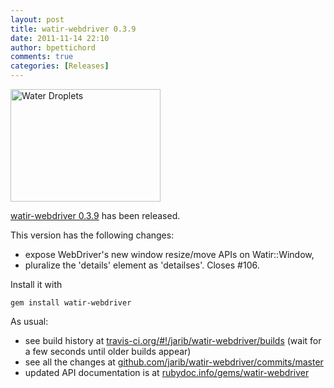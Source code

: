 ```yaml
---
layout: post
title: watir-webdriver 0.3.9
date: 2011-11-14 22:10
author: bpettichord
comments: true
categories: [Releases]
---
```

<a href="http://www.flickr.com/photos/mothernaturephotos/3368353605/" title="Water Droplets by Elliotphotos, on Flickr"><img src="http://farm4.static.flickr.com/3660/3368353605_61886c4bfa_m.jpg" width="240" height="180" alt="Water Droplets"></a>

<a href="https://rubygems.org/gems/watir-webdriver">watir-webdriver 0.3.9</a> has been released.

This version has the following changes:
<ul>
<li>expose WebDriver's new window resize/move APIs on Watir::Window,</li>
<li>pluralize the 'details' element as 'detailses'. Closes #106.</li>
</ul>

Install it with

<code>gem install watir-webdriver</code>

As usual: 

<ul>
<li>see build history at <a href="http://travis-ci.org/#!/jarib/watir-webdriver/builds">travis-ci.org/#!/jarib/watir-webdriver/builds</a> (wait for a few seconds until older builds appear)</li>
<li>see all the changes at <a href="https://github.com/jarib/watir-webdriver/commits/master/">github.com/jarib/watir-webdriver/commits/master</a></li>
<li>updated API documentation is at <a href="http://rubydoc.info/gems/watir-webdriver">rubydoc.info/gems/watir-webdriver</a></li>
</ul>

<p>
